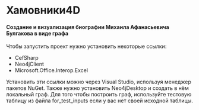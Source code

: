 # Хамовники4D
#### Создание и визуализация биографии Михаила Афанасьевича Булгакова в виде графа 
Чтобы запустить проект нужно установить некоторые ссылки:
  - CefSharp
  - Neo4jClient
  - Microsoft.Office.Interop.Excel

Установить эти ссылки можно через Visual Studio, используя менеджер пакетов NuGet.
Также нужно установить Neo4jDesktop и создать в нём локальный граф. 
Для того чтобы построить граф, используйте тестовую таблицу из файла for_test_inputs если у вас нет своей исходной таблицы.
